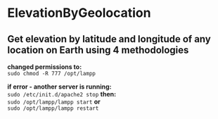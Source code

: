 # ElevationByGeolocation
## Get elevation by latitude and longitude of any location on Earth using 4 methodologies

**changed permissions to:**  
`sudo chmod -R 777 /opt/lampp`

**if error - another server is running:**  
`sudo /etc/init.d/apache2 stop`
**then:**  
`sudo /opt/lampp/lampp start`
**or**  
`sudo /opt/lampp/lampp restart`
